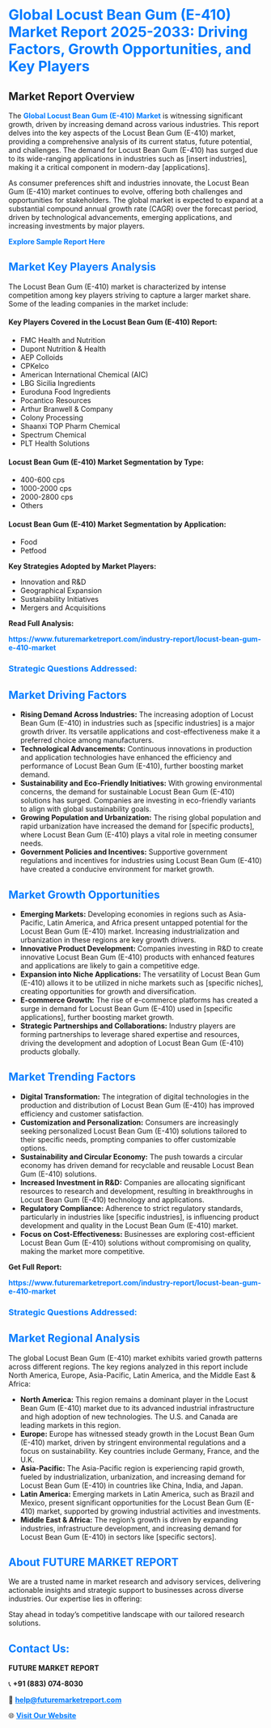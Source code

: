 <h1 style="color: #007BFF;">Global Locust Bean Gum (E-410) Market Report 2025-2033: Driving Factors, Growth Opportunities, and Key Players</h1>

<section id="overview">
<h2>Market Report Overview</h2>
<p>The <a href="https://www.futuremarketreport.com/industry-report/locust-bean-gum-e-410-market" style="color: #007BFF; text-decoration: none;"><strong>Global Locust Bean Gum (E-410) Market</strong></a> is witnessing significant growth, driven by increasing demand across various industries. This report delves into the key aspects of the Locust Bean Gum (E-410) market, providing a comprehensive analysis of its current status, future potential, and challenges. The demand for Locust Bean Gum (E-410) has surged due to its wide-ranging applications in industries such as [insert industries], making it a critical component in modern-day [applications].</p>
<p>As consumer preferences shift and industries innovate, the Locust Bean Gum (E-410) market continues to evolve, offering both challenges and opportunities for stakeholders. The global market is expected to expand at a substantial compound annual growth rate (CAGR) over the forecast period, driven by technological advancements, emerging applications, and increasing investments by major players.</p>
</section>

<section id="overview">
<p><a href="https://www.futuremarketreport.com/request-sample/reportId=87910" style="color: #007BFF; text-decoration: none;"><strong>Explore Sample Report Here</strong></a></p>
</section>

<section id="key-players">
<h2 style="color: #007BFF;">Market Key Players Analysis</h2>
<p>The Locust Bean Gum (E-410) market is characterized by intense competition among key players striving to capture a larger market share. Some of the leading companies in the market include:</p>
<h4>Key Players Covered in the Locust Bean Gum (E-410) Report:</h4>
<ul><li>FMC Health and Nutrition</li><li>Dupont Nutrition &amp; Health</li><li>AEP Colloids</li><li>CPKelco</li><li>American International Chemical (AIC)</li><li>LBG Sicilia Ingredients</li><li>Euroduna Food Ingredients</li><li>Pocantico Resources</li><li>Arthur Branwell &amp; Company</li><li>Colony Processing</li><li>Shaanxi TOP Pharm Chemical</li><li>Spectrum Chemical</li><li>PLT Health Solutions</li></ul>
<h4>Locust Bean Gum (E-410) Market Segmentation by Type:</h4>
<ul><li>400-600 cps</li><li>1000-2000 cps</li><li>2000-2800 cps</li><li>Others</li></ul>

<h4>Locust Bean Gum (E-410) Market Segmentation by Application:</h4>
<ul><li>Food</li><li>Petfood</li></ul>
<p><strong>Key Strategies Adopted by Market Players:</strong></p>
<ul>
<li>Innovation and R&D</li>
<li>Geographical Expansion</li>
<li>Sustainability Initiatives</li>
<li>Mergers and Acquisitions</li>
</ul>
</section>

<section>
<p><strong>Read Full Analysis: </strong></p><a href="https://www.futuremarketreport.com/industry-report/locust-bean-gum-e-410-market" style="color: #007BFF; text-decoration: none;"><strong>https://www.futuremarketreport.com/industry-report/locust-bean-gum-e-410-market</strong></a>
<h3 style="color: #007BFF;">Strategic Questions Addressed:</h3>
</section>

<section id="driving-factors">
<h2 style="color: #007BFF;">Market Driving Factors</h2>
<ul>
<li><strong>Rising Demand Across Industries:</strong> The increasing adoption of Locust Bean Gum (E-410) in industries such as [specific industries] is a major growth driver. Its versatile applications and cost-effectiveness make it a preferred choice among manufacturers.</li>
<li><strong>Technological Advancements:</strong> Continuous innovations in production and application technologies have enhanced the efficiency and performance of Locust Bean Gum (E-410), further boosting market demand.</li>
<li><strong>Sustainability and Eco-Friendly Initiatives:</strong> With growing environmental concerns, the demand for sustainable Locust Bean Gum (E-410) solutions has surged. Companies are investing in eco-friendly variants to align with global sustainability goals.</li>
<li><strong>Growing Population and Urbanization:</strong> The rising global population and rapid urbanization have increased the demand for [specific products], where Locust Bean Gum (E-410) plays a vital role in meeting consumer needs.</li>
<li><strong>Government Policies and Incentives:</strong> Supportive government regulations and incentives for industries using Locust Bean Gum (E-410) have created a conducive environment for market growth.</li>
</ul>
</section>

<section id="growth-opportunities">
<h2 style="color: #007BFF;">Market Growth Opportunities</h2>
<ul>
<li><strong>Emerging Markets:</strong> Developing economies in regions such as Asia-Pacific, Latin America, and Africa present untapped potential for the Locust Bean Gum (E-410) market. Increasing industrialization and urbanization in these regions are key growth drivers.</li>
<li><strong>Innovative Product Development:</strong> Companies investing in R&D to create innovative Locust Bean Gum (E-410) products with enhanced features and applications are likely to gain a competitive edge.</li>
<li><strong>Expansion into Niche Applications:</strong> The versatility of Locust Bean Gum (E-410) allows it to be utilized in niche markets such as [specific niches], creating opportunities for growth and diversification.</li>
<li><strong>E-commerce Growth:</strong> The rise of e-commerce platforms has created a surge in demand for Locust Bean Gum (E-410) used in [specific applications], further boosting market growth.</li>
<li><strong>Strategic Partnerships and Collaborations:</strong> Industry players are forming partnerships to leverage shared expertise and resources, driving the development and adoption of Locust Bean Gum (E-410) products globally.</li>
</ul>
</section>

<section id="trending-factors">
<h2 style="color: #007BFF;">Market Trending Factors</h2>
<ul>
<li><strong>Digital Transformation:</strong> The integration of digital technologies in the production and distribution of Locust Bean Gum (E-410) has improved efficiency and customer satisfaction.</li>
<li><strong>Customization and Personalization:</strong> Consumers are increasingly seeking personalized Locust Bean Gum (E-410) solutions tailored to their specific needs, prompting companies to offer customizable options.</li>
<li><strong>Sustainability and Circular Economy:</strong> The push towards a circular economy has driven demand for recyclable and reusable Locust Bean Gum (E-410) solutions.</li>
<li><strong>Increased Investment in R&D:</strong> Companies are allocating significant resources to research and development, resulting in breakthroughs in Locust Bean Gum (E-410) technology and applications.</li>
<li><strong>Regulatory Compliance:</strong> Adherence to strict regulatory standards, particularly in industries like [specific industries], is influencing product development and quality in the Locust Bean Gum (E-410) market.</li>
<li><strong>Focus on Cost-Effectiveness:</strong> Businesses are exploring cost-efficient Locust Bean Gum (E-410) solutions without compromising on quality, making the market more competitive.</li>
</ul>
</section>

<section>
<p><strong>Get Full Report: </strong></p><a href="https://www.futuremarketreport.com/industry-report/locust-bean-gum-e-410-market" style="color: #007BFF; text-decoration: none;"><strong>https://www.futuremarketreport.com/industry-report/locust-bean-gum-e-410-market</strong></a>
<h3 style="color: #007BFF;">Strategic Questions Addressed:</h3>
</section>


<section id="regional-analysis">
<h2 style="color: #007BFF;">Market Regional Analysis</h2>
<p>The global Locust Bean Gum (E-410) market exhibits varied growth patterns across different regions. The key regions analyzed in this report include North America, Europe, Asia-Pacific, Latin America, and the Middle East & Africa:</p>
<ul>
<li><strong>North America:</strong> This region remains a dominant player in the Locust Bean Gum (E-410) market due to its advanced industrial infrastructure and high adoption of new technologies. The U.S. and Canada are leading markets in this region.</li>
<li><strong>Europe:</strong> Europe has witnessed steady growth in the Locust Bean Gum (E-410) market, driven by stringent environmental regulations and a focus on sustainability. Key countries include Germany, France, and the U.K.</li>
<li><strong>Asia-Pacific:</strong> The Asia-Pacific region is experiencing rapid growth, fueled by industrialization, urbanization, and increasing demand for Locust Bean Gum (E-410) in countries like China, India, and Japan.</li>
<li><strong>Latin America:</strong> Emerging markets in Latin America, such as Brazil and Mexico, present significant opportunities for the Locust Bean Gum (E-410) market, supported by growing industrial activities and investments.</li>
<li><strong>Middle East & Africa:</strong> The region’s growth is driven by expanding industries, infrastructure development, and increasing demand for Locust Bean Gum (E-410) in sectors like [specific sectors].</li>
</ul>
</section>

<footer>
<h2 style="color: #007BFF;">About FUTURE MARKET REPORT</h2>
<p>We are a trusted name in market research and advisory services, delivering actionable insights and strategic support to businesses across diverse industries. Our expertise lies in offering:</p>

<p>Stay ahead in today’s competitive landscape with our tailored research solutions.</p>

<h2 style="color: #007BFF;">Contact Us:</h2>
<p><strong>FUTURE MARKET REPORT</strong></p>
<p>📞 <strong>+91 (883) 074-8030</strong></p>
<p>📧 <strong><a href="mailto:help@futuremarketreport.com" style="color: #007BFF;">help@futuremarketreport.com</a></strong></p>
<p>🌐 <strong><a href="https://www.futuremarketreport.com/" style="color: #007BFF;">Visit Our Website</a></strong></p>
</footer>